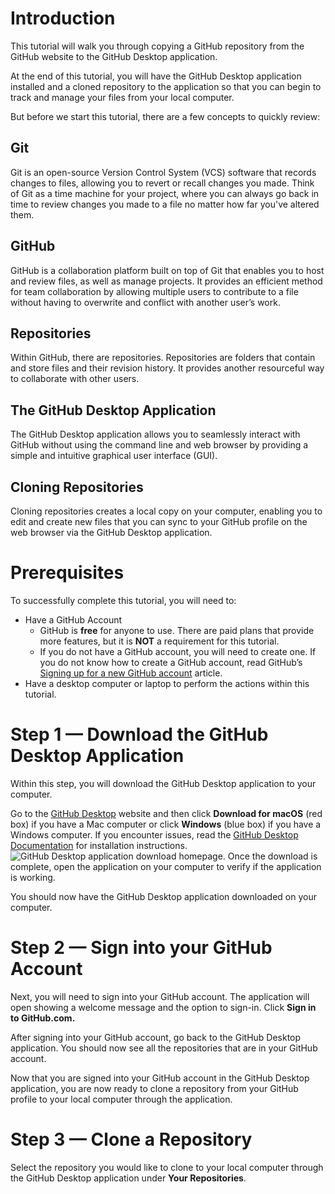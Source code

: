 
# **Introduction**

This tutorial will walk you through copying a GitHub repository from the GitHub website to the GitHub Desktop application.

At the end of this tutorial, you will have the GitHub Desktop application installed and a cloned repository to the application so that you can begin to track and manage your files from your local computer.

But before we start this tutorial, there are a few concepts to quickly review:

## Git
Git is an open-source Version Control System (VCS) software that records changes to files, allowing you to revert or recall changes you made. Think of Git as a time machine for your project, where you can always go back in time to review changes you made to a file no matter how far you've altered them.

## **GitHub**

GitHub is a collaboration platform built on top of Git that enables you to host and review files, as well as manage projects. It provides an efficient method for team collaboration by allowing multiple users to contribute to a file without having to overwrite and conflict with another user’s work.

## **Repositories**

Within GitHub, there are repositories. Repositories are folders that contain and store files and their revision history. It provides another resourceful way to collaborate with other users.

## **The GitHub Desktop Application**

The GitHub Desktop application allows you to seamlessly interact with GitHub without using the command line and web browser by providing a simple and intuitive graphical user interface (GUI).

## **Cloning Repositories**

Cloning repositories creates a local copy on your computer, enabling you to edit and create new files that you can sync to your GitHub profile on the web browser via the GitHub Desktop application.

# **Prerequisites**

To successfully complete this tutorial, you will need to:

- Have a GitHub Account
  - GitHub is **free** for anyone to use. There are paid plans that provide more features, but it is **NOT** a requirement for this tutorial.
  - If you do not have a GitHub account, you will need to create one. If you do not know how to create a GitHub account, read GitHub’s [Signing up for a new GitHub account](https://docs.github.com/en/get-started/signing-up-for-github/signing-up-for-a-new-github-account) article.
- Have a desktop computer or laptop to perform the actions within this tutorial.

# **Step 1 — Download the GitHub Desktop Application**

Within this step, you will download the GitHub Desktop application to your computer.

Go to the [GitHub Desktop](https://desktop.github.com/) website and then click **Download for macOS** (red box) if you have a Mac computer or click **Windows** (blue box) if you have a Windows computer. If you encounter issues, read the [GitHub Desktop Documentation](https://docs.github.com/en/desktop) for installation instructions.
![GitHub Desktop application download homepage.](%5B!%5Bstep-1.png%5D%28https://i.postimg.cc/nLWXGRyx/step-1.png%29%5D%28https://postimg.cc/67d6906b%29)
Once the download is complete, open the application on your computer to verify if the application is working.

You should now have the GitHub Desktop application downloaded on your computer.

# **Step 2 — Sign into your GitHub Account**

Next, you will need to sign into your GitHub account. The application will open showing a welcome message and the option to sign-in. Click **Sign in to GitHub.com.**

After signing into your GitHub account, go back to the GitHub Desktop application. You should now see all the repositories that are in your GitHub account.

Now that you are signed into your GitHub account in the GitHub Desktop application, you are now ready to clone a repository from your GitHub profile to your local computer through the application.

# Step 3 — Clone a Repository

Select the repository you would like to clone to your local computer through the GitHub Desktop application under **Your Repositories**. 
